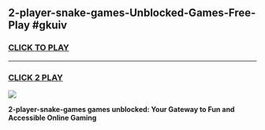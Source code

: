 
## 2-player-snake-games-Unblocked-Games-Free-Play #gkuiv
<h3>
<a href="https://us.freeplayer.one?title=2-player-snake-games&ref=9M">CLICK TO PLAY</a></h3>
<hr>

<h3>
<a href="https://us.freeplayer.one?title=2-player-snake-games&ref=9M">CLICK 2 PLAY</a>
  
</h3>

<a href="https://us.freeplayer.one?title=2-player-snake-games&ref=9M"><img src="https://clearcache.store/games.png"></a>


**2-player-snake-games games unblocked: Your Gateway to Fun and Accessible Online Gaming**
